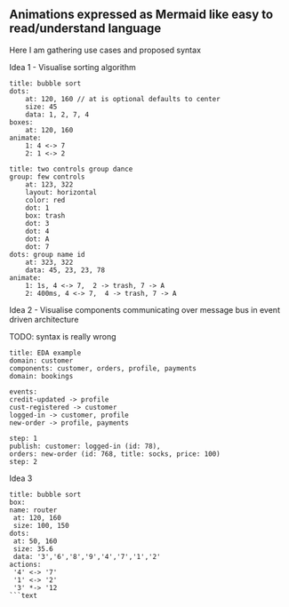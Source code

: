 ## Animations expressed as Mermaid like easy to read/understand language

Here I am gathering use cases and proposed syntax

Idea 1 - Visualise sorting algorithm

```text
title: bubble sort
dots: 
    at: 120, 160 // at is optional defaults to center
    size: 45
    data: 1, 2, 7, 4   
boxes: 
    at: 120, 160  
animate: 
    1: 4 <-> 7
    2: 1 <-> 2
```


```text
title: two controls group dance
group: few controls
    at: 123, 322
    layout: horizontal
    color: red
    dot: 1 
    box: trash 
    dot: 3
    dot: 4
    dot: A    
    dot: 7    
dots: group name id
    at: 323, 322
    data: 45, 23, 23, 78
animate: 
    1: 1s, 4 <-> 7,  2 -> trash, 7 -> A
    2: 400ms, 4 <-> 7,  4 -> trash, 7 -> A
```

Idea 2 - Visualise components communicating over message bus in event driven architecture

TODO: syntax is really wrong

```text
title: EDA example
domain: customer
components: customer, orders, profile, payments
domain: bookings 

events: 
credit-updated -> profile
cust-registered -> customer
logged-in -> customer, profile
new-order -> profile, payments

step: 1
publish: customer: logged-in (id: 78),
orders: new-order (id: 768, title: socks, price: 100)
step: 2
```

Idea 3
```text
title: bubble sort
box:
name: router
 at: 120, 160
 size: 100, 150
dots:
 at: 50, 160
 size: 35.6
 data: '3','6','8','9','4','7','1','2'
actions:
 '4' <-> '7'
 '1' <-> '2'
 '3' *-> '12
```text